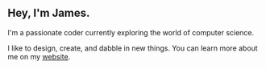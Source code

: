 
## Hey, I'm James.

I'm a passionate coder currently exploring the world of computer science.

I like to design, create, and dabble in new things. You can learn more about me on my [website](https://jamesu.me/).

